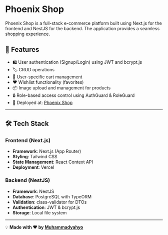 # Phoenix Shop

Phoenix Shop is a full-stack e-commerce platform built using Next.js for the frontend and NestJS for the backend. The application provides a seamless shopping experience.

## 🚀 Features

- 🛍️ User authentication (Signup/Login) using JWT and bcrypt.js
- 🏷️ CRUD operations
- 🛒 User-specific cart management
- ❤️ Wishlist functionality (favorites)
- 📦 Image upload and management for products
- 🔒 Role-based access control using AuthGuard & RoleGuard
- 🔗 Deployed at: [Phoenix Shop](https://phoenix-shop.mrphoenix.vip)

---

## 🛠️ Tech Stack

### Frontend (Next.js)
- **Framework**: Next.js (App Router)
- **Styling**: Tailwind CSS
- **State Management**: React Context API
- **Deployment**: Vercel

### Backend (NestJS)
- **Framework**: NestJS
- **Database**: PostgreSQL with TypeORM
- **Validation**: class-validator for DTOs
- **Authentication**: JWT & bcrypt.js
- **Storage**: Local file system

---

💡 **Made with ❤️ by [Muhammadyahyo](https://github.com/mrphoenixUz)**

